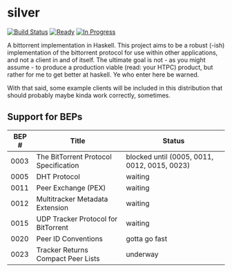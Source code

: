 # silver
[![Build Status](https://travis-ci.org/nytopop/silver.svg?branch=master)](https://travis-ci.org/nytopop/silver)    [![Ready](https://badge.waffle.io/nytopop/silver.svg?label=ready&title=Ready)](http://waffle.io/nytopop/silver)  [![In Progress](https://badge.waffle.io/nytopop/silver.svg?label=in%20progress&title=In%20Progress)](http://waffle.io/nytopop/silver)

A bittorrent implementation in Haskell. This project aims to be a robust (-ish) implementation of the bittorrent protocol for use within other applications, and not a client in and of itself. The ultimate goal is not - as you might assume - to produce a production viable (read: your HTPC) product, but rather for me to get better at haskell. Ye who enter here be warned.

With that said, some example clients will be included in this distribution that should probably maybe kinda work correctly, sometimes.

## Support for BEPs
| BEP # | Title | Status |
| ----- | ----- | ------ |
| 0003 | The BitTorrent Protocol Specification | blocked until (0005, 0011, 0012, 0015, 0023)  |
| 0005 | DHT Protocol | waiting |
| 0011 | Peer Exchange (PEX) | waiting |
| 0012 | Multitracker Metadata Extension | waiting |
| 0015 | UDP Tracker Protocol for BitTorrent | waiting |
| 0020 | Peer ID Conventions | gotta go fast |
| 0023 | Tracker Returns Compact Peer Lists | underway |

